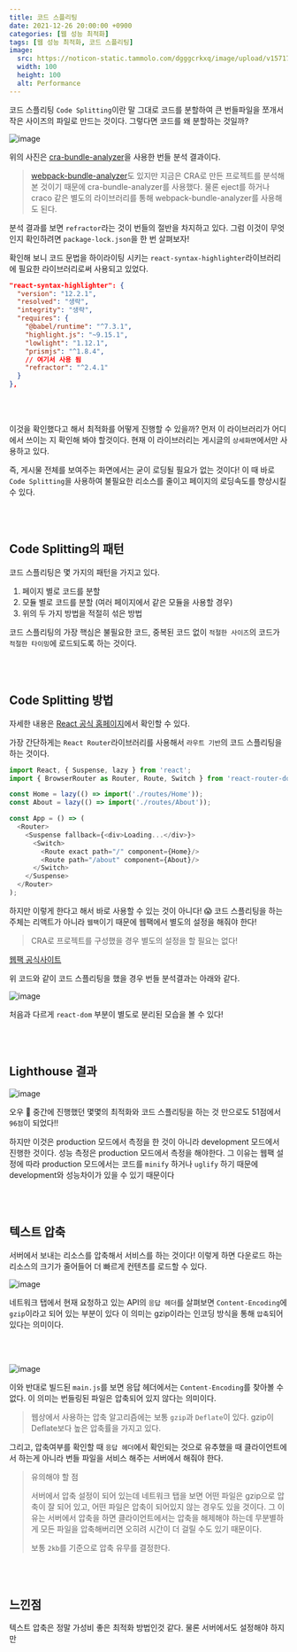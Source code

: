 ```yaml
---
title: 코드 스플리팅
date: 2021-12-26 20:00:00 +0900
categories: [웹 성능 최적화]
tags: [웹 성능 최적화, 코드 스플리팅]
image:
  src: https://noticon-static.tammolo.com/dgggcrkxq/image/upload/v1571795671/noticon/ncgxzfzuzo0ygwniagek.png
  width: 100
  height: 100
  alt: Performance
---
```



코드 스플리팅 `Code Splitting`이란 말 그대로 코드를 분할하여 큰 번들파일을 쪼개서 작은 사이즈의 파일로 만드는 것이다. 그렇다면 코드를 왜 분할하는 것일까?

![image](https://user-images.githubusercontent.com/52060742/147405938-0bd13f01-f3a9-4d5f-a386-d9e768d64d09.png)

위의 사진은 [cra-bundle-analyzer](https://www.npmjs.com/package/cra-bundle-analyzer)을 사용한 번들 분석 결과이다.

> [webpack-bundle-analyzer](https://www.npmjs.com/package/webpack-bundle-analyzer)도 있지만 지금은 CRA로 만든 프로젝트를 분석해본 것이기 때문에 cra-bundle-analyzer를 사용했다. 물론 eject를 하거나 craco 같은 별도의 라이브러리를 통해 webpack-bundle-analyzer를 사용해도 된다.

분석 결과를 보면 `refractor`라는 것이 번들의 절반을 차지하고 있다. 그럼 이것이 무엇인지 확인하려면 `package-lock.json`을 한 번 살펴보자!

확인해 보니 코드 문법을 하이라이팅 시키는 `react-syntax-highlighter`라이브러리에 필요한 라이브러리로써 사용되고 있었다.

```json
"react-syntax-highlighter": {
  "version": "12.2.1",
  "resolved": "생략",
  "integrity": "생략",
  "requires": {
    "@babel/runtime": "^7.3.1",
    "highlight.js": "~9.15.1",
    "lowlight": "1.12.1",
    "prismjs": "^1.8.4",
    // 여기서 사용 됨
    "refractor": "^2.4.1"
  }
},
```

<br/>
<br/>

이것을 확인했다고 해서 최적화를 어떻게 진행할 수 있을까? 먼저 이 라이브러리가 어디에서 쓰이는 지 확인해 봐야 할것이다. 현재 이 라이브러리는 게시글의 `상세화면`에서만 사용하고 있다.

즉, 게시물 전체를 보여주는 화면에서는 굳이 로딩될 필요가 없는 것이다! 이 때 바로 `Code Splitting`을 사용하여 불필요한 리소스를 줄이고 페이지의 로딩속도를 향상시킬 수 있다.

<br/>
<br/>

## Code Splitting의 패턴

코드 스플리팅은 몇 가지의 패턴을 가지고 있다.

1. 페이지 별로 코드를 분할
2. 모듈 별로 코드를 분할 (여러 페이지에서 같은 모듈을 사용할 경우)
3. 위의 두 가지 방법을 적절히 섞은 방법

코드 스플리팅의 가장 핵심은 불필요한 코드, 중복된 코드 없이 `적절한 사이즈`의 코드가 `적절한 타이밍`에 로드되도록 하는 것이다.


<br/>
<br/>

## Code Splitting 방법

자세한 내용은 [React 공식 홈페이지](https://ko.reactjs.org/docs/code-splitting.html)에서 확인할 수 있다.

가장 간단하게는 `React Router`라이브러리를 사용해서 `라우트 기반`의 코드 스플리팅을 하는 것이다.

```js
import React, { Suspense, lazy } from 'react';
import { BrowserRouter as Router, Route, Switch } from 'react-router-dom';

const Home = lazy(() => import('./routes/Home'));
const About = lazy(() => import('./routes/About'));

const App = () => (
  <Router>
    <Suspense fallback={<div>Loading...</div>}>
      <Switch>
        <Route exact path="/" component={Home}/>
        <Route path="/about" component={About}/>
      </Switch>
    </Suspense>
  </Router>
);
```

하지만 이렇게 한다고 해서 바로 사용할 수 있는 것이 아니다! 😱 코드 스플리팅을 하는 주체는 리액트가 아니라 `웹팩`이기 때문에 웹팩에서 별도의 설정을 해줘야 한다!

> CRA로 프로젝트를 구성했을 경우 별도의 설정을 할 필요는 없다!

[웹팩 공식사이트](https://webpack.js.org/guides/code-splitting/)

위 코드와 같이 코드 스플리팅을 했을 경우 번들 분석결과는 아래와 같다.

![image](https://user-images.githubusercontent.com/52060742/147407938-91a9cff0-51eb-4cd0-8ba3-f3ef3b7011c1.png)

처음과 다르게 `react-dom` 부분이 별도로 분리된 모습을 볼 수 있다!

<br/>
<br/>

## Lighthouse 결과

![image](https://user-images.githubusercontent.com/52060742/147408002-07a29b16-185b-4e68-b48f-5949288156fd.png)

오우 🚀 중간에 진행했던 몇몇의 최적화와 코드 스플리팅을 하는 것 만으로도 51점에서 `96점`이 되었다!!


하지만 이것은 production 모드에서 측정을 한 것이 아니라 development 모드에서 진행한 것이다. 성능 측정은 production 모드에서 측정을 해야한다. 그 이유는 웹팩 설정에 따라 production 모드에서는 코드를 `minify` 하거나 `uglify` 하기 때문에 development와 성능차이가 있을 수 있기 때문이다

<br/>
<br/>

## 텍스트 압축

서버에서 보내는 리소스를 압축해서 서비스를 하는 것이다! 이렇게 하면 다운로드 하는 리소스의 크기가 줄어들어 더 빠르게 컨텐츠를 로드할 수 있다.


![image](https://user-images.githubusercontent.com/52060742/147408339-93646536-2098-426b-9025-e02e3dd74094.png)

네트워크 탭에서 현재 요청하고 있는 API의 `응답 헤더`를 살펴보면 `Content-Encoding`에 `gzip`이라고 되어 있는 부분이 있다 이 의미는 gzip이라는 인코딩 방식을 통해 `압축`되어 있다는 의미이다.

<br/>
<br/>

![image](https://user-images.githubusercontent.com/52060742/147408419-316a568b-ebb6-4e7e-be86-e9c6117102e0.png)

이와 반대로 빌드된 `main.js`를 보면 응답 헤더에서는 `Content-Encoding`를 찾아볼 수 없다. 이 의미는 번들링된 파일은 압축되어 있지 않다는 의미이다.


> 웹상에서 사용하는 압축 알고리즘에는 보통 `gzip`과 `Deflate`이 있다. gzip이 Deflate보다 높은 압축률을 가지고 있다.


그리고, 압축여부를 확인할 때 `응답 헤더`에서 확인되는 것으로 유추했을 때 클라이언트에서 하는게 아니라 번들 파일을 서비스 해주는 서버에서 해줘야 한다. 

> 유의해야 할 점
> 
> 서버에서 압축 설정이 되어 있는데 네트워크 탭을 보면 어떤 파일은 gzip으로 압축이 잘 되어 있고, 어떤 파일은 압축이 되어있지 않는 경우도 있을 것이다. 그 이유는 서버에서 압축을 하면 클라이언트에서는 압축을 해제해야 하는데 무분별하게 모든 파일을 압축해버리면 오히려 시간이 더 걸릴 수도 있기 때문이다.
>
> 보통 `2kb`를 기준으로 압축 유무를 결정한다.

<br/>
<br/>

## 느낀점

텍스트 압축은 정말 가성비 좋은 최적화 방법인것 같다. 물론 서버에서도 설정해야 하지만





